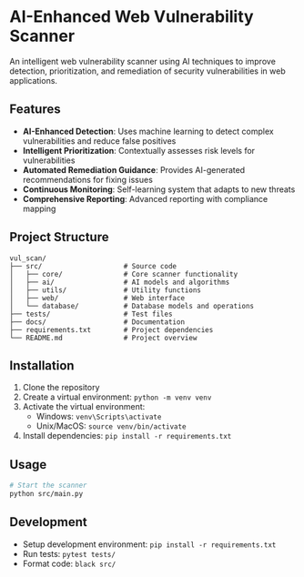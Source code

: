 # AI-Enhanced Web Vulnerability Scanner

An intelligent web vulnerability scanner using AI techniques to improve detection, prioritization, and remediation of security vulnerabilities in web applications.

## Features

- **AI-Enhanced Detection**: Uses machine learning to detect complex vulnerabilities and reduce false positives
- **Intelligent Prioritization**: Contextually assesses risk levels for vulnerabilities
- **Automated Remediation Guidance**: Provides AI-generated recommendations for fixing issues
- **Continuous Monitoring**: Self-learning system that adapts to new threats
- **Comprehensive Reporting**: Advanced reporting with compliance mapping

## Project Structure

```
vul_scan/
├── src/                    # Source code
│   ├── core/               # Core scanner functionality
│   ├── ai/                 # AI models and algorithms
│   ├── utils/              # Utility functions
│   ├── web/                # Web interface
│   └── database/           # Database models and operations
├── tests/                  # Test files
├── docs/                   # Documentation
├── requirements.txt        # Project dependencies
└── README.md               # Project overview
```

## Installation

1. Clone the repository
2. Create a virtual environment: `python -m venv venv`
3. Activate the virtual environment:
   - Windows: `venv\Scripts\activate`
   - Unix/MacOS: `source venv/bin/activate`
4. Install dependencies: `pip install -r requirements.txt`

## Usage

```bash
# Start the scanner
python src/main.py
```

## Development

- Setup development environment: `pip install -r requirements.txt`
- Run tests: `pytest tests/`
- Format code: `black src/`
